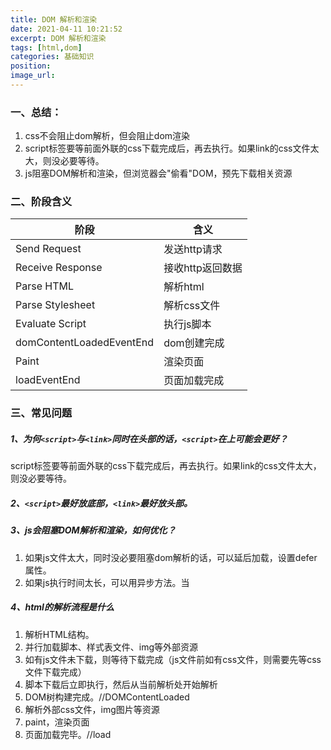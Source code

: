 ```yaml
---
title: DOM 解析和渲染
date: 2021-04-11 10:21:52
excerpt: DOM 解析和渲染
tags: [html,dom]
categories: 基础知识
position:
image_url:
---
```

### 一、总结：
1. css不会阻止dom解析，但会阻止dom渲染
2. script标签要等前面外联的css下载完成后，再去执行。如果link的css文件太大，则没必要等待。
3. js阻塞DOM解析和渲染，但浏览器会"偷看"DOM，预先下载相关资源

### 二、阶段含义
阶段 | 含义
--|--
Send Request  |  发送http请求
Receive Response  |  接收http返回数据                            
Parse HTML | 解析html
Parse Stylesheet | 解析css文件
Evaluate Script | 执行js脚本
domContentLoadedEventEnd | dom创建完成     
Paint | 渲染页面
loadEventEnd | 页面加载完成

### 三、常见问题
##### 1、为何`<script>`与`<link>`同时在头部的话，`<script>`在上可能会更好？
script标签要等前面外联的css下载完成后，再去执行。如果link的css文件太大，则没必要等待。


##### 2、`<script>`最好放底部，`<link>`最好放头部。

##### 3、js会阻塞DOM解析和渲染，如何优化？
1. 如果js文件太大，同时没必要阻塞dom解析的话，可以延后加载，设置defer属性。
2. 如果js执行时间太长，可以用异步方法。当

##### 4、html的解析流程是什么
1. 解析HTML结构。
2. 并行加载脚本、样式表文件、img等外部资源
3. 如有js文件未下载，则等待下载完成（js文件前如有css文件，则需要先等css文件下载完成）
4. 脚本下载后立即执行，然后从当前解析处开始解析
5. DOM树构建完成。//DOMContentLoaded
6. 解析外部css文件，img图片等资源
7. paint，渲染页面
8. 页面加载完毕。//load


